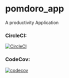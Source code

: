 # pomdoro_app
A productivity Application



### CircleCI:
[![CircleCI](https://dl.circleci.com/status-badge/img/gh/nokuthabam/pomdoro_app/tree/main.svg?style=svg)](https://dl.circleci.com/status-badge/redirect/gh/nokuthabam/pomdoro_app/tree/main)

### CodeCov:
[![codecov](https://codecov.io/gh/nokuthabam/pomdoro_app/branch/main/graph/badge.svg?token=YQJ2UTPIY7)](https://codecov.io/gh/nokuthabam/pomdoro_app)
